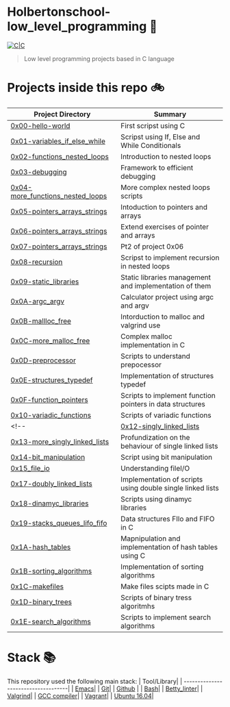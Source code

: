 # Holbertonschool-low_level_programming :floppy_disk:

[![C|C](https://img.shields.io/badge/C-770%20commits-orange.svg)](https://sourcerer.io/edward0rtiz)

> Low level programming projects based in C language

# Projects inside this repo :bike:

| Project Directory| Summary |
| ------------------------------------|----| 
| [0x00-hello-world](https://github.com/edward0rtiz/holbertonschool-low_level_programming/tree/master/0x00-hello_world)| First scripst using C |
| [0x01-variables_if_else_while](https://github.com/edward0rtiz/holbertonschool-low_level_programming/tree/master/0x01-variables_if_else_while)| Scripst using If, Else and While Conditionals |
| [0x02-functions_nested_loops](https://github.com/edward0rtiz/holbertonschool-low_level_programming/tree/master/0x02-functions_nested_loops)| Introduction to nested loops|
| [0x03-debugging](https://github.com/edward0rtiz/holbertonschool-low_level_programming/tree/master/0x03-debugging)| Framework to efficient debugging|
| [0x04-more_functions_nested_loops](https://github.com/edward0rtiz/holbertonschool-low_level_programming/tree/master/0x04-more_functions_nested_loops)| More complex nested loops scripts|
| [0x05-pointers_arrays_strings](https://github.com/edward0rtiz/holbertonschool-low_level_programming/tree/master/0x05-pointers_arrays_strings)| Intoduction to pointers and arrays|
| [0x06-pointers_arrays_strings](https://github.com/edward0rtiz/holbertonschool-low_level_programming/tree/master/0x06-pointers_arrays_strings)| Extend exercises of pointer and arrays|
| [0x07-pointers_arrays_strings](https://github.com/edward0rtiz/holbertonschool-low_level_programming/tree/master/0x07-pointers_arrays_strings)| Pt2 of project 0x06
| [0x08-recursion](https://github.com/edward0rtiz/holbertonschool-low_level_programming/tree/master/0x08-recursion)| Scripst to implement recursion in nested loops|
| [0x09-static_libraries](https://github.com/edward0rtiz/holbertonschool-low_level_programming/tree/master/0x09-static_libraries)| Static libraries management and implementation of them |
| [0x0A-argc_argv](https://github.com/edward0rtiz/holbertonschool-low_level_programming/tree/master/0x0A-argc_argv)| Calculator project using argc and argv |
| [0x0B-mallloc_free](https://github.com/edward0rtiz/holbertonschool-low_level_programming/tree/master/0x0B-malloc_free)| Intorduction to malloc and valgrind use |
| [0x0C-more_malloc_free](https://github.com/edward0rtiz/holbertonschool-low_level_programming/tree/master/0x0C-more_malloc_free)| Complex malloc implementation in C |
| [0x0D-preprocessor](https://github.com/edward0rtiz/holbertonschool-low_level_programming/tree/master/0x0D-preprocessor)| Scripts to understand prepocessor|
| [0x0E-structures_typedef](https://github.com/edward0rtiz/holbertonschool-low_level_programming/tree/master/0x0E-structures_typedef)| Implementation of structures typedef|
| [0x0F-function_pointers](https://github.com/edward0rtiz/holbertonschool-low_level_programming/tree/master/0x0F-function_pointers)|Scripts to implement function pointers in data structures|
| [0x10-variadic_functions](https://github.com/edward0rtiz/holbertonschool-low_level_programming/tree/master/0x10-variadic_functions)|Scripts of variadic functions|
<!-- | [0x12-singly_linked_lists](https://github.com/edward0rtiz/holbertonschool-low_level_programming/tree/master/0x12-singly_linked_lists)|Single linked list scripts|
| [0x13-more_singly_linked_lists](https://github.com/edward0rtiz/holbertonschool-low_level_programming/tree/master/0x13-more_singly_linked_lists)|Profundization on the behaviour of single linked lists|
| [0x14-bit_manipulation](https://github.com/edward0rtiz/holbertonschool-low_level_programming/tree/master/0x14-bit_manipulation)|Script using bit manipulation |
| [0x15_file_io](https://github.com/edward0rtiz/holbertonschool-low_level_programming/tree/master/0x15_file_io)| Understanding fileI/O
| [0x17-doubly_linked_lists](https://github.com/edward0rtiz/holbertonschool-low_level_programming/tree/master/0x17-doubly_linked_lists)|Implementation of scripts using double single linked lists|
| [0x18-dinamyc_libraries](https://github.com/edward0rtiz/holbertonschool-low_level_programming/tree/master/0x18-dinamyc_libraries)|Scripts using dinamyc libraries|
| [0x19-stacks_queues_lifo_fifo](https://github.com/edward0rtiz/monty/tree/df9ab3ad3ae6d985abefed3d2b5919577256f8b5)| Data structures FIlo and FIFO in C|
| [0x1A-hash_tables](https://github.com/edward0rtiz/holbertonschool-low_level_programming/tree/master/0x1A-hash_tables)| Mapnipulation and implementation of hash tables using C|
| [0x1B-sorting_algorithms](https://github.com/edward0rtiz/holbertonschool-low_level_programming/tree/master/0x02-functions_nested_loops)| Implementation of sorting algorithms|
| [0x1C-makefiles](https://github.com/edward0rtiz/holbertonschool-low_level_programming/tree/master/0x02-functions_nested_loops)|Make files scipts made in C|
| [0x1D-binary_trees](https://github.com/edward0rtiz/0x1D-binary_trees/tree/45c49e3e2faf2f7a0048c03986f9cd97da3e2474)|Scripts of binary tress algoritmhs|
| [0x1E-search_algorithms](https://github.com/edward0rtiz/holbertonschool-low_level_programming/tree/master/0x1E-search_algorithms)|Scripts to implement search algorithms| -->


# Stack :books:

This repository used the following main stack:
| Tool/Library| 
| ------------------------------------| 
| [Emacs](https://www.gnu.org/software/emacs/)| 
| [Git](https://git-scm.com/)| 
| [Github](https://github.com/) | 
| [Bash](https://www.gnu.org/software/bash/)| 
| [Betty_linter](https://github.com/holbertonschool/Betty)|
| [Valgrind](https://valgrind.org/)|
| [GCC compiler](https://gcc.gnu.org/)|
| [Vagrant](https://www.vagrantup.com/)|
| [Ubuntu 16.04](https://releases.ubuntu.com/16.04/)|
